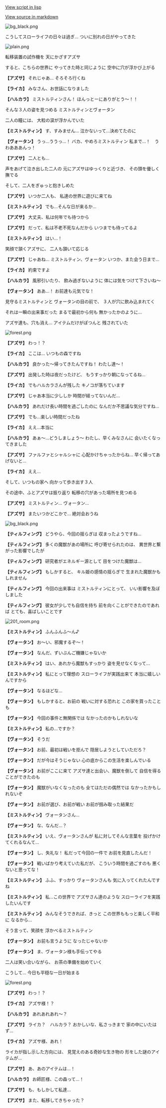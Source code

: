 [View script in lisp](../scripts/202250060.txt)

[View source in markdown](202250060.md)

![bg_black.png](../images/backgrounds/bg_black.png)

こうしてスローライフの日々は過ぎ…
ついに別れの日がやってきた

![plain.png](../images/backgrounds/plain.png)

転移装置の試作機を
天にかざすアズサ

すると、こちらの世界に
やってきた時と同じように
空中に穴が浮かび上がる

**【アズサ】**
それじゃあ…
そろそろ行くね

**【ライカ】**
みなさん、お世話になりました

**【ハルカラ】**
ミストルティンさん！
ほんっとーにありがとう～！！

そんな３人の姿を見つめる
ミストルティンとヴォータン

二人の瞳には、
大粒の涙が浮かんでいた

**【ミストルティン】**
す、すみません…
泣かないって…決めてたのに

**【ヴォータン】**
うっ…ううっ…！
バカ、やめろミストルティン
私まで…！　うわあああんっ！

**【アズサ】**
二人とも…

声をあげて泣き出した二人の
元にアズサはゆっくりと近づき、
その頭を優しく撫でる

そして、二人をぎゅっと抱きしめた

**【アズサ】**
いつか二人も、
私達の世界に遊びに来てね

**【ミストルティン】**
でも…そんな日が来るか…

**【アズサ】**
大丈夫、私は何年でも待つから

**【アズサ】**
だって、私は不老不死なんだから
いつまでも待ってるよ

**【ミストルティン】**
はい…！

笑顔で頷くアズサに、
二人も頷いて応じる

**【アズサ】**
じゃあね…
ミストルティン、ヴォータン
いつか、また会う日まで…

**【ライカ】**
約束ですよ

**【ハルカラ】**
風邪引いたり、
飲み過ぎないように
体には気をつけて下さいね～

**【ヴォータン】**
ああ…！
お前達も元気でな！

見守るミストルティンと
ヴォータンの目の前で、
３人が穴に飲み込まれてく

それは一瞬の出来事だった
まるで最初から何も
無かったかのように…

アズサ達も、穴も消え…
アイテムだけがぽつんと
残されていた

![forest.png](../images/backgrounds/forest.png)

**【アズサ】**
わっ！？

**【ライカ】**
ここは…
いつもの森ですね

**【ハルカラ】**
良かった～帰ってきたんですね！
わたし達～！

**【アズサ】**
出発した時は夜だったけど、
もうすっかり朝になってるね…

**【ライカ】**
でもハルカラさんが残した
キノコが落ちています

**【アズサ】**
じゃあ本当に少ししか
時間が経ってないんだ…

**【ハルカラ】**
あれだけ長い時間を過ごしたのに
なんだか不思議な気分ですね…

**【アズサ】**
でも…楽しい時間だったね

**【ライカ】**
ええ…本当に

**【ハルカラ】**
あぁ～…どうしましょう～
わたし、早くみなさんに
会いたくなってきました

**【アズサ】**
ファルファとシャルシャに
心配かけちゃったからね…
早く帰ってあげないと…

**【ライカ】**
ええ…

そして、いつもの家へ
向かって歩き出す３人

その途中、ふとアズサは振り返り
転移の穴があった場所を見つめる

**【アズサ】**
ミストルティン…
ヴォータン…

**【アズサ】**
またいつかどこかで…
絶対会おうね

![bg_black.png](../images/backgrounds/bg_black.png)

**【ティルフィング】**
どうやら、今回の揺らぎは
収まったようですね…

**【ティルフィング】**
多くの魔獣があの場所に
呼び寄せられたのは、
異世界と繋がった影響でしたが

**【ティルフィング】**
研究者がエネルギー源として
目をつけた魔獣は…

**【ティルフィング】**
もしかすると、
キル姫の感情の揺らぎで
生まれた魔獣かもしれません

**【ティルフィング】**
今回の出来事は
ミストルティンにとって、
いい影響を及ぼしました

**【ティルフィング】**
彼女が少しでも自信を持ち
前を向くことができたのであれば
とても、喜ばしいことです

![201_room.png](../images/backgrounds/201_room.png)

**【ミストルティン】**
ふんふんふ～ん♪

**【ヴォータン】**
お～い、邪魔するぞ～！

**【ヴォータン】**
なんだ、ずいぶんご機嫌じゃないか

**【ミストルティン】**
はい、あれから魔獣もすっかり
姿を見せなくなって…

**【ミストルティン】**
私にとって理想の
スローライフが実践出来て
本当に嬉しいんですから

**【ヴォータン】**
なるほどな…

**【ヴォータン】**
もしかすると、お前の
戦いに対する恐れと
この家を買ったことも

**【ヴォータン】**
今回の事件と無関係では
なかったのかもしれないな

**【ミストルティン】**
私の…ですか？

**【ヴォータン】**
そうだ

**【ヴォータン】**
お前、最初は戦いを拒んで
隠居しようとしていただろ？

**【ヴォータン】**
だが今はそうじゃない
心の底からこの生活を楽しんでいる

**【ヴォータン】**
お前がここに来て
アズサ達と出会い、魔獣を倒して
自信を得ることができたのも

**【ヴォータン】**
魔獣がいなくなったのも
全てはただの偶然では
なかったかもしれないぞ

**【ヴォータン】**
お前が選び、お前が戦い
お前が掴み取った結果だ

**【ミストルティン】**
ヴォータンさん…

**【ヴォータン】**
な、なんだ…？

**【ミストルティン】**
いえ、ヴォータンさんが
私に対してそんな言葉を
投げかけてくれるなんて…

**【ヴォータン】**
し、失礼な！
私だって今回の一件で
お前を見直したんだ！

**【ヴォータン】**
戦いばかり考えていた私だが、
こういう時間を過ごすのも
悪くないと思ってな！

**【ミストルティン】**
ふふ、すっかり
ヴォータンさんも
気に入ってくれたんですね

**【ミストルティン】**
私…この世界で
アズサさん達のような
スローライフを実践したいんです

**【ミストルティン】**
みんなそうできれば、きっと
この世界ももっと楽しく平和に
なるから…

そう言って、笑顔を
浮かべるミストルティン

**【ヴォータン】**
お前も言うように
なったじゃないか

**【ヴォータン】**
ま、ヴォータン様も手伝ってやる

二人は笑い合いながら、
お茶の準備を始めていく

こうして…
今日も平穏な一日が始まる

![forest.png](../images/backgrounds/forest.png)

**【アズサ】**
わっ！？

**【ライカ】**
アズサ様！？

**【ハルカラ】**
あれあれあれ～？

**【アズサ】**
ライカ？　ハルカラ？
おかしいな、私さっきまで
家の中にいたはず…

**【ライカ】**
アズサ様、あれ！

ライカが指し示した方向には、
見覚えのある奇妙な生き物の
形をした謎のアイテムが…

**【アズサ】**
あ、あのアイテムは…！

**【ハルカラ】**
お師匠様、この森って…！

**【アズサ】**
も、もしかして私達…

**【アズサ】**
また、転移してきちゃった？
